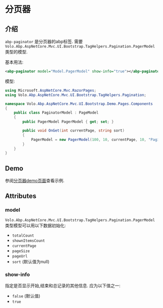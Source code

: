 # 分页器

## 介绍

`abp-paginator` 是分页器的abp标签. 需要 `Volo.Abp.AspNetCore.Mvc.UI.Bootstrap.TagHelpers.Pagination.PagerModel` 类型的模型.

基本用法:

````xml
<abp-paginator model="Model.PagerModel" show-info="true"></abp-paginator>
````

模型:

````csharp
using Microsoft.AspNetCore.Mvc.RazorPages;
using Volo.Abp.AspNetCore.Mvc.UI.Bootstrap.TagHelpers.Pagination;

namespace Volo.Abp.AspNetCore.Mvc.UI.Bootstrap.Demo.Pages.Components
{
    public class PaginatorModel : PageModel
    {
        public PagerModel PagerModel { get; set; }

        public void OnGet(int currentPage, string sort)
        {
            PagerModel = new PagerModel(100, 10, currentPage, 10, "Paginator", sort);
        }
    }
}
````

## Demo

参阅[分页器demo页面](https://bootstrap-taghelpers.abp.io/Components/Paginator)查看示例.

## Attributes

### model

`Volo.Abp.AspNetCore.Mvc.UI.Bootstrap.TagHelpers.Pagination.PagerModel` 类型模型可以用以下数据初始化:

* `totalCount`
* `shownItemsCount`
* `currentPage`
* `pageSize`
* `pageUrl`
* `sort` (默认值为null)

### show-info

指定是否显示开始,结束和总记录的其他信息. 应为以下值之一:

* `false` (默认值)
* `true`
